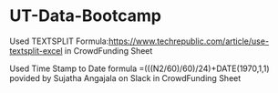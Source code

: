 # UT-Data-Bootcamp
Used TEXTSPLIT Formula:https://www.techrepublic.com/article/use-textsplit-excel in CrowdFunding Sheet

Used Time Stamp to Date formula =(((N2/60)/60)/24)+DATE(1970,1,1) povided by Sujatha Angajala on Slack in CrowdFunding Sheet


